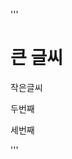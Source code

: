 '''
<!DOCTYPE html>
<html lang="ko">
  <head>
    <title>주소록창 상단 제목이름</title>
  </head>
  <body>    
    <h1>큰 글씨</h1>
    <p>작은글씨</p>
    <p>두번째</p>
    <p>세번째</p>
  </body>
  '''
